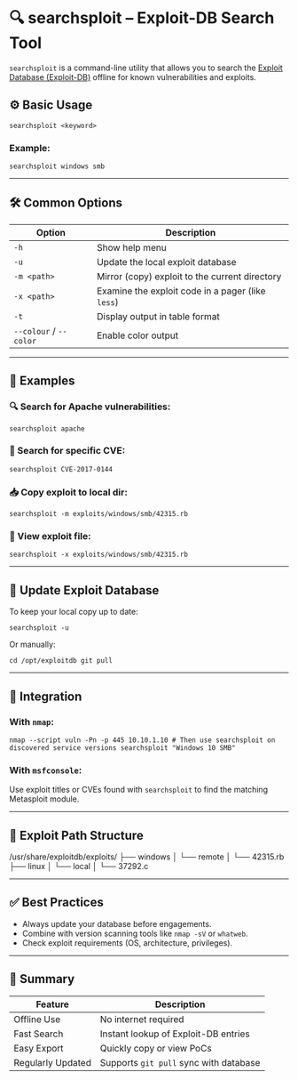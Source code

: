 # 🔍 searchsploit – Exploit-DB Search Tool

`searchsploit` is a command-line utility that allows you to search the [Exploit Database (Exploit-DB)](https://www.exploit-db.com/) offline for known vulnerabilities and exploits.

## ⚙️ Basic Usage

```
searchsploit <keyword>
```

### Example:

```
searchsploit windows smb
```

---

## 🛠️ Common Options

| Option                 | Description                                       |
| ---------------------- | ------------------------------------------------- |
| `-h`                   | Show help menu                                    |
| `-u`                   | Update the local exploit database                 |
| `-m <path>`            | Mirror (copy) exploit to the current directory    |
| `-x <path>`            | Examine the exploit code in a pager (like `less`) |
| `-t`                   | Display output in table format                    |
| `--colour` / `--color` | Enable color output                               |

---

## 🧪 Examples

### 🔍 Search for Apache vulnerabilities:

```
searchsploit apache
```

### 📂 Search for specific CVE:

```
searchsploit CVE-2017-0144
```

### 📥 Copy exploit to local dir:

```
searchsploit -m exploits/windows/smb/42315.rb
```

### 🧾 View exploit file:

```
searchsploit -x exploits/windows/smb/42315.rb
```

---

## 🔄 Update Exploit Database

To keep your local copy up to date:

```
searchsploit -u
```

Or manually:

```
cd /opt/exploitdb git pull
```

---

## 🔗 Integration

### With `nmap`:

```
nmap --script vuln -Pn -p 445 10.10.1.10 # Then use searchsploit on discovered service versions searchsploit "Windows 10 SMB"
```

### With `msfconsole`:

Use exploit titles or CVEs found with `searchsploit` to find the matching Metasploit module.

---

## 📁 Exploit Path Structure


/usr/share/exploitdb/exploits/
├── windows
│   └── remote
│       └── 42315.rb
├── linux
│   └── local
│       └── 37292.c

---

## ✅ Best Practices

- Always update your database before engagements.
- Combine with version scanning tools like `nmap -sV` or `whatweb`.
- Check exploit requirements (OS, architecture, privileges).

---

## 📘 Summary

| Feature           | Description                            |
| ----------------- | -------------------------------------- |
| Offline Use       | No internet required                   |
| Fast Search       | Instant lookup of Exploit-DB entries   |
| Easy Export       | Quickly copy or view PoCs              |
| Regularly Updated | Supports `git pull` sync with database |
